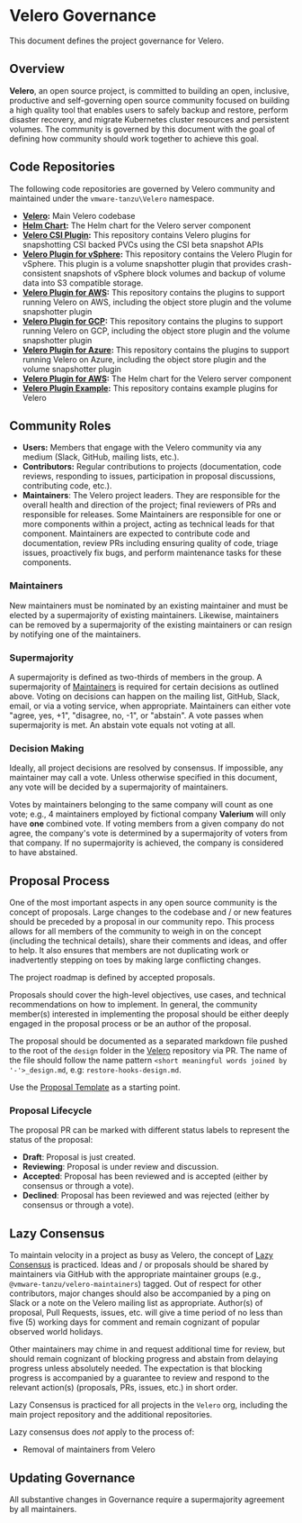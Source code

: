 # Velero Governance

This document defines the project governance for Velero.

## Overview

**Velero**, an open source project, is committed to building an open, inclusive, productive and self-governing open source community focused on building a high quality tool that enables users to safely backup and restore, perform disaster recovery, and migrate Kubernetes cluster resources and persistent volumes. The community is governed by this document with the goal of defining how community should work together to achieve this goal.

## Code Repositories

The following code repositories are governed by Velero community and maintained under the `vmware-tanzu\Velero` namespace.

* **[Velero](https://github.com/vmware-tanzu/velero):** Main Velero codebase
* **[Helm Chart](https://github.com/vmware-tanzu/helm-charts/tree/master/charts/velero):** The Helm chart for the Velero server component
* **[Velero CSI Plugin](https://github.com/vmware-tanzu/velero-plugin-for-csi):** This repository contains Velero plugins for snapshotting CSI backed PVCs using the CSI beta snapshot APIs
* **[Velero Plugin for vSphere](https://github.com/vmware-tanzu/velero-plugin-for-vsphere):** This repository contains the Velero Plugin for vSphere. This plugin is a volume snapshotter plugin that provides crash-consistent snapshots of vSphere block volumes and backup of volume data into S3 compatible storage.
* **[Velero Plugin for AWS](https://github.com/vmware-tanzu/velero-plugin-for-aws):** This repository contains the plugins to support running Velero on AWS, including the object store plugin and the volume snapshotter plugin
* **[Velero Plugin for GCP](https://github.com/vmware-tanzu/velero-plugin-for-gcp):** This repository contains the plugins to support running Velero on GCP, including the object store plugin and the volume snapshotter plugin
* **[Velero Plugin for Azure](https://github.com/vmware-tanzu/velero-plugin-for-microsoft-azure):** This repository contains the plugins to support running Velero on Azure, including the object store plugin and the volume snapshotter plugin
* **[Velero Plugin for AWS](https://github.com/vmware-tanzu/helm-charts/tree/master/charts/velero):** The Helm chart for the Velero server component
* **[Velero Plugin Example](https://github.com/vmware-tanzu/velero-plugin-example):** This repository contains example plugins for Velero


## Community Roles

* **Users:** Members that engage with the Velero community via any medium (Slack, GitHub, mailing lists, etc.).
* **Contributors:** Regular contributions to projects (documentation, code reviews, responding to issues, participation in proposal discussions, contributing code, etc.). 
* **Maintainers**: The Velero project leaders. They are responsible for the overall health and direction of the project; final reviewers of PRs and responsible for releases. Some Maintainers are responsible for one or more components within a project, acting as technical leads for that component. Maintainers are expected to contribute code and documentation, review PRs including ensuring quality of code, triage issues, proactively fix bugs, and perform maintenance tasks for these components.

### Maintainers

New maintainers must be nominated by an existing maintainer and must be elected by a supermajority of existing maintainers. Likewise, maintainers can be removed by a supermajority of the existing maintainers or can resign by notifying one of the maintainers.

### Supermajority

A supermajority is defined as two-thirds of members in the group.
A supermajority of [Maintainers](#maintainers) is required for certain
decisions as outlined above. Voting on decisions can happen on the mailing list, GitHub, Slack, email, or via a voting service, when appropriate. Maintainers can either vote "agree, yes, +1", "disagree, no, -1", or "abstain". A vote passes when supermajority is met. An abstain vote equals not voting at all.

### Decision Making

Ideally, all project decisions are resolved by consensus. If impossible, any
maintainer may call a vote. Unless otherwise specified in this document, any
vote will be decided by a supermajority of maintainers.

Votes by maintainers belonging to the same company
will count as one vote; e.g., 4 maintainers employed by fictional company **Valerium** will
only have **one** combined vote. If voting members from a given company do not
agree, the company's vote is determined by a supermajority of voters from that
company. If no supermajority is achieved, the company is considered to have
abstained.

## Proposal Process

One of the most important aspects in any open source community is the concept
of proposals. Large changes to the codebase and / or new features should be
preceded by a proposal in our community repo. This process allows for all
members of the community to weigh in on the concept (including the technical
details), share their comments and ideas, and offer to help. It also ensures
that members are not duplicating work or inadvertently stepping on toes by
making large conflicting changes.

The project roadmap is defined by accepted proposals.

Proposals should cover the high-level objectives, use cases, and technical
recommendations on how to implement. In general, the community member(s)
interested in implementing the proposal should be either deeply engaged in the
proposal process or be an author of the proposal.

The proposal should be documented as a separated markdown file pushed to the root of the 
`design` folder in the [Velero](https://github.com/vmware-tanzu/velero/tree/master/design)
repository via PR. The name of the file should follow the name pattern `<short
meaningful words joined by '-'>_design.md`, e.g:
`restore-hooks-design.md`.

Use the [Proposal Template](https://github.com/vmware-tanzu/velero/blob/master/design/_template.md) as a starting point.

### Proposal Lifecycle

The proposal PR can be marked with different status labels to represent the
status of the proposal:

* **Draft**: Proposal is just created.
* **Reviewing**: Proposal is under review and discussion.
* **Accepted**: Proposal has been reviewed and is accepted (either by consensus or through a vote).
* **Declined**: Proposal has been reviewed and was rejected (either by consensus or through a vote).

## Lazy Consensus

To maintain velocity in a project as busy as Velero, the concept of [Lazy
Consensus](http://en.osswiki.info/concepts/lazy_consensus) is practiced. Ideas
and / or proposals should be shared by maintainers via
GitHub with the appropriate maintainer groups (e.g.,
`@vmware-tanzu/velero-maintainers`) tagged. Out of respect for other contributors,
major changes should also be accompanied by a ping on Slack or a note on the
Velero mailing list as appropriate. Author(s) of proposal, Pull Requests,
issues, etc.  will give a time period of no less than five (5) working days for
comment and remain cognizant of popular observed world holidays.

Other maintainers may chime in and request additional time for review, but
should remain cognizant of blocking progress and abstain from delaying
progress unless absolutely needed. The expectation is that blocking progress
is accompanied by a guarantee to review and respond to the relevant action(s)
(proposals, PRs, issues, etc.) in short order.

Lazy Consensus is practiced for all projects in the `Velero` org, including
the main project repository and the additional repositories.

Lazy consensus does _not_ apply to the process of:

* Removal of maintainers from Velero

## Updating Governance

All substantive changes in Governance require a supermajority agreement by all maintainers.
